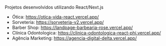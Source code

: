 Projetos desenvolvidos utilizando React/Next.js

* Ótica: https://otica-vida-react.vercel.app/
* Sorveteria: https://sorveteria-v2.vercel.app/
* Barber Shop: https://landpage-barbearia-rose.vercel.app/
* Clínica Odontologica: https://clinica-odontologica-react-phi.vercel.app/
* Agência Marketing: https://agencia-digital-delta.vercel.app/

